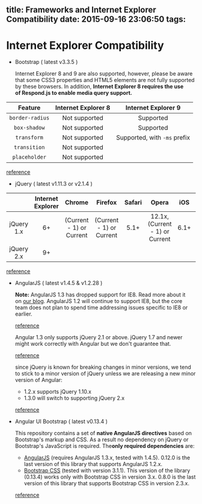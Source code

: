 title: Frameworks and Internet Explorer Compatibility
date: 2015-09-16 23:06:50
tags:
---
# Internet Explorer Compatibility

- Bootstrap ( latest v3.3.5 )
  
  Internet Explorer 8 and 9 are also supported, however, please be aware that some CSS3 properties and HTML5 elements are not fully supported by these browsers. In addition, **Internet Explorer 8 requires the use of Respond.js to enable media query support.**
  
| Feature         | Internet Explorer 8 | Internet Explorer 9          |
|:---------------:|:-------------------:|:----------------------------:|
| `border-radius` | Not supported       | Supported                    | 
| `box-shadow`    | Not supported       | Supported                    | 
| `transform`     | Not supported       | Supported, with `-ms` prefix | 
| `transition`    | Not supported       |                              | 
| `placeholder`   | Not supported       |                              | 


  [reference](http://getbootstrap.com/getting-started/#support)
  
- jQuery ( latest v1.11.3 or v2.1.4 )
  
|            | Internet Explorer | Chrome                   | Firefox                  | Safari | Opera                           | iOS  | Android   |
|:----------:|:-----------------:|:------------------------:|:------------------------:|:------:|:-------------------------------:|:----:|:---------:|
| jQuery 1.x | 6+                | (Current - 1) or Current | (Current - 1) or Current | 5.1+   | 12.1x, (Current - 1) or Current | 6.1+ | 2.3, 4.0+ |
| jQuery 2.x | 9+                |                          |                          |        |                                 |      |           |
  
  [reference](https://jquery.com/browser-support/)
<!--more-->  

- AngularJS ( latest v1.4.5 & v1.2.28 )
  
  **Note:** AngularJS 1.3 has dropped support for IE8. Read more about it on [our blog](http://blog.angularjs.org/2013/12/angularjs-13-new-release-approaches.html). AngularJS 1.2 will continue to support IE8, but the core team does not plan to spend time addressing issues specific to IE8 or earlier.
  
  [reference](https://docs.angularjs.org/guide/ie)
  
  Angular 1.3 only supports jQuery 2.1 or above. jQuery 1.7 and newer might work correctly with Angular but we don't guarantee that.
  
  [reference](https://docs.angularjs.org/misc/faq)
  
  since jQuery is known for breaking changes in minor versions, we tend to stick to a minor version of jQuery unless we are releasing a new minor version of Angular:
  
  - 1.2.x supports jQuery 1.10.x
  - 1.3.0 will switch to supporting jQuery 2.x
  
  [reference](https://github.com/angular/angular.js/issues/3585)
  
- Angular UI Bootstrap ( latest v0.13.4 )
  
  This repository contains a set of **native AngularJS directives** based on Bootstrap's markup and CSS. As a result no dependency on jQuery or Bootstrap's JavaScript is required. The**only required dependencies** are:
  
  - [AngularJS](http://angularjs.org/) (requires AngularJS 1.3.x, tested with 1.4.5). 0.12.0 is the last version of this library that supports AngularJS 1.2.x.
  - [Bootstrap CSS](http://getbootstrap.com/) (tested with version 3.1.1). This version of the library (0.13.4) works only with Bootstrap CSS in version 3.x. 0.8.0 is the last version of this library that supports Bootstrap CSS in version 2.3.x.
  
  [reference](https://angular-ui.github.io/bootstrap/)
  
  ​
